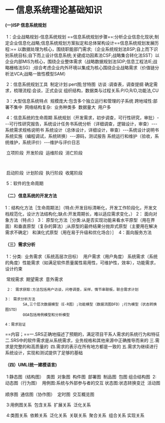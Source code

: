 # 一 信息系统理论基础知识

#### **(一)ISP 信息系统规划**

​	1：企业战略规划-信息系统规划
​          ==信息系统规划步骤==:分析企业信息化现状;制定企业信息化战略;信息系统规划方案拟定和总体架构设计
​          ==信息系统规划发展历程:==
​           以数据处理为核心，围绕职能部门需求;（企业系统规划法BSP;自上而下识别系统目标;自下而上设计信息系统;关键成功因素法CSF;战略集合转化法SST）
​          以企业内部MIS为核心，围绕企业整体需求（战略数据规划法SDP;信息工程法IE;战略栅格法SG）;
​         综合考虑企业内外环境以集成为核心围绕企业战略需求（价值链分析法VCA;战略一致性模型SAM）

​	2：信息系统规划工具
​          制定计划:pert图;甘特图
​          访谈        :调查表，调查提纲
​          确定需求，梳理流程:会谈，正式会议
​          组织结构，数据类与过程关系:P/O,R/D,功能法,CU

​	3：大型信息系统特点
​         规模庞大:包含多个独立运行和管理的子系统
​         跨地域性:部署不集中
​         网络结构复杂:
​         业务种类多
​         数据量大
​         用户多

​	4：信息系统的生命周期
​        系统规划（开发需求，初步调查，可行性研究，审批）---可行性研究报告，系统设计任务书
​        系统分析（详细调查，逻辑设计，审查）---系统需求规格说明书
​        系统设计（总体设计，详细设计，审查）---系统设计说明书
​        系统实施（编程调试，系统转换）---源码，测试报告
​        系统运行和维护（验收，系统维护，系统评价）---维护与评价日志

​        立项阶段
​		开发阶段
​		运维阶段
​		消亡阶段

​		<!--从项目管理的角度划分-->

​		启动阶段
​		计划阶段
​		执行阶段
​		收尾阶段

​	5：软件的生命周期

#### **（二）信息系统的开发方法**

​    	1：结构化方法［生命周期法］（特点:开发目标清晰化，开发工作阶段化，开发文档规范化，设计方法结构化;缺点:开发周期长，难以适应需求变化，）
   	 2： 面向对象方法（特点:）
   	 3： 原型化方法［分类:从是否实现功能来看水平原型（用在界面）和垂直原型（复杂的算法）;从原型的最终结果分抛弃式原型（主要用在解决需求不确定）		和演化式原型（用在易于升级和优化场合）］
​    	4：面向服务方法

#### **（三）需求分析**

​      1：分类:
​			业务需求（系统高层次目标）
​            用户需求（用户角度）
​            系统需求（系统的角度）性能需求（如满足软件质量属性易用性，可维护性，效率），功能需求，设计约束

 <!--质量功能部署QFD划分-->

​           常规需求
​           期望需求
​           意外需求

 	 2： 需求获取:方法包括用户访谈，问卷调查，采样，情节串联板，联合需求计划

  	3： 需求分析方法
			SA,三个层次数据模型（E-R图）;功能模型（数据流图DFD）;行为模型（状态转换图STD）
            OOA包括用例模型和分析模型

  	4：需求验证

​			==内容；==一.SRS正确地描述了预期的，满足项目干系人需求的系统行为和特征
​                       二.SRS中的软件需求是从系统需求，业务规格和其他来源中正确推导而来的
​                       三.需求是完整的和高质量的
​                       四.需求的表示在所有地方都是一致的
​                       五.需求为继续进行系统设计，实现和测试提供了足够的基础

#### **（四）UML(统一建模语言)**


​	1:静态图（结构图）
​		类图
​		对象图
​		构件图
​		部署图
​		制品图
​		包图
​		组合结构图
​	2:动态图（行为图）
​		用例图:系统与外部参与者的交互
​		状态图:状态转换变迁
​		活动图
​      <!--交互图-->  
​		顺序图
​		通信图（协作图）
​		定时图
​		交互概览图

​	3:用例图关系
​		包含关系
​		扩展关系
​		泛化关系

​	4:类图关系
​		依赖关系
​		泛化关系
​		关联关系
​         	聚合关系
​       	  组合关系
​		实现关系